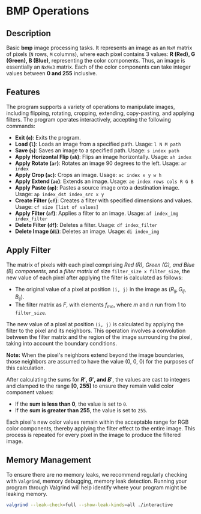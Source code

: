 # BMP Operations

## Description

Basic **bmp** image processing tasks. It represents an image as an `NxM` matrix of pixels (`N` rows, `M` columns), where each pixel contains 3 values: **R (Red), G (Green), B (Blue)**, representing the color components. Thus, an image is essentially an `NxMx3` matrix. Each of the color components can take integer values between **0 and 255** inclusive.

## Features

The program supports a variety of operations to manipulate images, including flipping, rotating, cropping, extending, copy-pasting, and applying filters.
The program operates interactively, accepting the following commands:

- **Exit (`e`)**: Exits the program.
- **Load (`l`)**: Loads an image from a specified path. Usage: `l N M path`
- **Save (`s`)**: Saves an image to a specified path. Usage: `s index path`
- **Apply Horizontal Flip (`ah`)**: Flips an image horizontally. Usage: `ah index`
- **Apply Rotate (`ar`)**: Rotates an image 90 degrees to the left. Usage: `ar index`
- **Apply Crop (`ac`)**: Crops an image. Usage: `ac index x y w h`
- **Apply Extend (`ae`)**: Extends an image. Usage: `ae index rows cols R G B`
- **Apply Paste (`ap`)**: Pastes a source image onto a destination image. Usage: `ap index_dst index_src x y`
- **Create Filter (`cf`)**: Creates a filter with specified dimensions and values. Usage: `cf size [list of values]`
- **Apply Filter (`af`)**: Applies a filter to an image. Usage: `af index_img index_filter`
- **Delete Filter (`df`)**: Deletes a filter. Usage: `df index_filter`
- **Delete Image (`di`)**: Deletes an image. Usage: `di index_img`

## Apply Filter

The matrix of pixels with each pixel comprising *Red (R), Green (G), and Blue (B) components*, and a *filter matrix* of size `filter_size x filter_size`, the new value of each pixel after applying the filter is calculated as follows:

- The original value of a pixel at position `(i, j)` in the image as $(R_{ij}, G_{ij}, B_{ij})$.
- The filter matrix as $F$, with elements $f_{mn}$, where $m$ and $n$ run from 1 to `filter_size`.

The new value of a pixel at position `(i, j)` is calculated by applying the filter to the pixel and its neighbors. This operation involves a convolution between the filter matrix and the region of the image surrounding the pixel, taking into account the boundary conditions.

**Note:** When the pixel's neighbors extend beyond the image boundaries, those neighbors are assumed to have the value (0, 0, 0) for the purposes of this calculation.

After calculating the sums for **$R'$, $G'$, and $B'$**, the values are cast to integers and clamped to the range **[0, 255]** to ensure they remain valid color component values:

- If the **sum is less than 0**, the value is set to `0`.
- If the **sum is greater than 255**, the value is set to `255`.

Each pixel's new color values remain within the acceptable range for RGB color components, thereby applying the filter effect to the entire image. This process is repeated for every pixel in the image to produce the filtered image.

## Memory Management

To ensure there are no memory leaks, we recommend regularly checking with `Valgrind`,  memory debugging, memory leak detection. Running your program through Valgrind will help identify where your program might be leaking memory.

```bash
valgrind --leak-check=full --show-leak-kinds=all ./interactive
```
